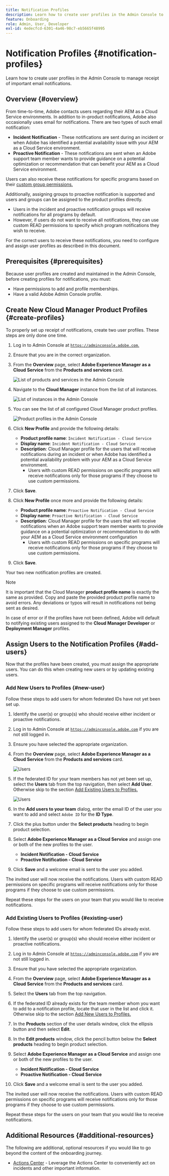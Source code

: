 ```yaml
---
title: Notification Profiles
description: Learn how to create user profiles in the Admin Console to manage receipt of important email notifications.
feature: Onboarding
role: Admin, User, Developer
exl-id: 4edecfcd-6301-4a46-98c7-eb5665f48995
---
```


# Notification Profiles {#notification-profiles}

Learn how to create user profiles in the Admin Console to manage receipt of important email notifications.

## Overview {#overview}

From time-to-time, Adobe contacts users regarding their AEM as a Cloud Service environments. In addition to in-product notifications, Adobe also occasionally uses email for notifications. There are two types of such email notification:

* **Incident Notification** - These notifications are sent during an incident or when Adobe has identified a potential availability issue with your AEM as a Cloud Service environment.
* **Proactive Notification** - These notifications are sent when an Adobe support team member wants to provide guidance on a potential optimization or recommendation that can benefit your AEM as a Cloud Service environment.

Users can also receive these notifications for specific programs based on their [custom group permissions.](/help/implementing/cloud-manager/custom-permissions.md)

Additionally, assigning groups to proactive notification is supported and users and groups can be assigned to the product profiles directly.

* Users in the incident and proactive notification groups will receive notifications for all programs by default.
* However, if users do not want to receive all notifications, they can use custom READ permissions to specify which program notifications they wish to receive.

For the correct users to receive these notifications, you need to configure and assign user profiles as described in this document.

## Prerequisites {#prerequisites}

Because user profiles are created and maintained in the Admin Console, before creating profiles for notifications, you must:

* Have permissions to add and profile memberships.
* Have a valid Adobe Admin Console profile.

## Create New Cloud Manager Product Profiles {#create-profiles}

To properly set up receipt of notifications, create two user profiles. These steps are only done one time.

1. Log in to Admin Console at [`https://adminconsole.adobe.com`.](https://adminconsole.adobe.com)

1. Ensure that you are in the correct organization.

1. From the **Overview** page, select **Adobe Experience Manager as a Cloud Service** from the **Products and services** card.

   ![List of products and services in the Admin Console](assets/products_services.png)

1. Navigate to the **Cloud Manager** instance from the list of all instances.

     ![List of instances in the Admin Console](assets/cloud_manager_instance.png)

1. You can see the list of all configured Cloud Manager product profiles.

    ![Product profiles in the Admin Console](assets/cloud_manager_profiles.png)

1. Click **New Profile** and provide the following details:

   * **Product profile name**: `Incident Notification - Cloud Service`
   * **Display name**: `Incident Notification - Cloud Service`
   * **Description**: Cloud Manager profile for the users that will receive notifications during an incident or when Adobe has identified a potential availability problem with your AEM as a Cloud Service environment.
     * Users with custom READ permissions on specific programs will receive notifications only for those programs if they choose to use custom permissions.

1. Click **Save**.

1. Click **New Profile** once more and provide the following details:

   * **Product profile name**: `Proactive Notification - Cloud Service`
   * **Display name**: `Proactive Notification - Cloud Service`
   * **Description**: Cloud Manager profile for the users that will receive notifications when an Adobe support team member wants to provide guidance on a potential optimization or recommendation to do with your AEM as a Cloud Service environment configuration
     * Users with custom READ permissions on specific programs will receive notifications only for those programs if they choose to use custom permissions.

1. Click **Save**.

Your two new notification profiles are created.

>[!NOTE]
>
>It is important that the Cloud Manager **product profile name** is exactly the same as provided. Copy and paste the provided product profile name to avoid errors. Any deviations or typos will result in notifications not being sent as desired.
>
>In case of error or if the profiles have not been defined, Adobe will default to notifying existing users assigned to the **Cloud Manager Developer** or **Deployment Manager** profiles.

## Assign Users to the Notification Profiles {#add-users}

Now that the profiles have been created, you must assign the appropriate users. You can do this when creating new users or by updating existing users.

### Add New Users to Profiles {#new-user}

Follow these steps to add users for whom federated IDs have not yet been set up.

1. Identify the user(s) or group(s) who should receive either incident or proactive notifications.

1. Log in to Admin Console at [`https://adminconsole.adobe.com`](https://adminconsole.adobe.com) if you are not still logged in.

1. Ensure you have selected the appropriate organization.

1. From the **Overview** page, select **Adobe Experience Manager as a Cloud Service** from the **Products and services** card.

   ![Users](assets/product_services.png)

1. If the federated ID for your team members has not yet been set up, select the **Users** tab from the top navigation, then select **Add User**. Otherwise skip to the section [Add Existing Users to Profiles.](#existing-users)

   ![Users](assets/cloud_manager_add_user.png)

1. In the **Add users to your team** dialog, enter the email ID of the user you want to add and select `Adobe ID` for the **ID Type**. 

1. Click the plus button under the **Select products** heading to begin product selection.

1. Select **Adobe Experience Manager as a Cloud Service** and assign one or both of the new profiles to the user.

   * **Incident Notification - Cloud Service**
   * **Proactive Notification - Cloud Service**

1. Click **Save** and a welcome email is sent to the user you added.

The invited user will now receive the notifications. Users with custom READ permissions on specific programs will receive notifications only for those programs if they choose to use custom permissions.

Repeat these steps for the users on your team that you would like to receive notifications.

### Add Existing Users to Profiles {#existing-user}

Follow these steps to add users for whom federated IDs already exist.

1. Identify the user(s) or group(s) who should receive either incident or proactive notifications.

1. Log in to Admin Console at [`https://adminconsole.adobe.com`](https://adminconsole.adobe.com) if you are not still logged in.

1. Ensure that you have selected the appropriate organization.

1. From the **Overview** page, select **Adobe Experience Manager as a Cloud Service** from the **Products and services** card.

1. Select the **Users** tab from the top navigation.

1. If the federated ID already exists for the team member whom you want to add to a notification profile, locate that user in the list and click it. Otherwise skip to the section [Add New Users to Profiles.](#add-user)

1. In the **Products** section of the user details window, click the ellipsis button and then select **Edit**.

1. In the **Edit products** window, click the pencil button below the **Select products** heading to begin product selection.

1. Select **Adobe Experience Manager as a Cloud Service** and assign one or both of the new profiles to the user.

   * **Incident Notification - Cloud Service**
   * **Proactive Notification - Cloud Service**

1. Click **Save** and a welcome email is sent to the user you added.

The invited user will now receive the notifications. Users with custom READ permissions on specific programs will receive notifications only for those programs if they choose to use custom permissions.

Repeat these steps for the users on your team that you would like to receive notifications.

## Additional Resources {#additional-resources}

The following are additional, optional resources if you would like to go beyond the content of the onboarding journey.

* [Actions Center](/help/operations/actions-center.md) - Leverage the Actions Center to conveniently act on incidents and other important information.
